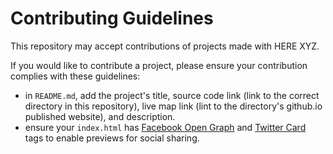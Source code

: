 # Contributing Guidelines

This repository may accept contributions of projects made with HERE XYZ.

If you would like to contribute a project, please ensure your contribution complies with these guidelines:
- in `README.md`, add the project's title, source code link (link to the correct directory in this repository), live map link (lint to the directory's github.io published website), and description.
- ensure your `index.html` has [Facebook Open Graph](https://developers.facebook.com/docs/sharing/webmasters/) and [Twitter Card](https://developer.twitter.com/en/docs/tweets/optimize-with-cards/overview/markup.html) tags to enable previews for social sharing.
